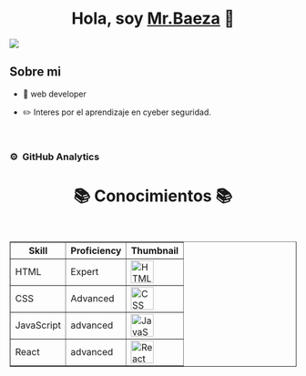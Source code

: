 <div align="center">
<h1 align="center">Hola, soy <a href="https://www.linkedin.com/in/mrbaeza/">Mr.Baeza</a> 👋</h1>
</div>
<img src="https://i.imgur.com/czExR2j.png">



## Sobre mi


- 📲 web developer
 
- ✏️ Interes por el aprendizaje en cyeber seguridad.
 
<br>



### ⚙️ &nbsp;GitHub Analytics


<div align=center>
 <H1>📚 Conocimientos 📚</H1>
 <br>
 
<table border="1">
  <tr>
    <th>Skill</th>
    <th>Proficiency</th>
    <th>Thumbnail</th>
  </tr>
  <tr>
    <td>HTML</td>
    <td>Expert</td>
    <td><img src="https://cdn.icon-icons.com/icons2/2415/PNG/512/html_plain_wordmark_logo_icon_146476.png" alt="HTML Logo" width="40" height="40"></td>
  </tr>
  <tr>
    <td>CSS</td>
    <td>Advanced</td>
    <td><img src="css_logo.png" alt="CSS Logo" width="40" height="40"></td>
  </tr>
  <tr>
    <td>JavaScript</td>
    <td>advanced</td>
    <td><img src="js_logo.png" alt="JavaScript Logo" width="40" height="40"></td>
  </tr>
  <tr>
    <td>React</td>
    <td>advanced</td>
    <td><img src="react_logo.png" alt="React Logo" width="40" height="40"></td>
  </tr>
</table>
</div>


